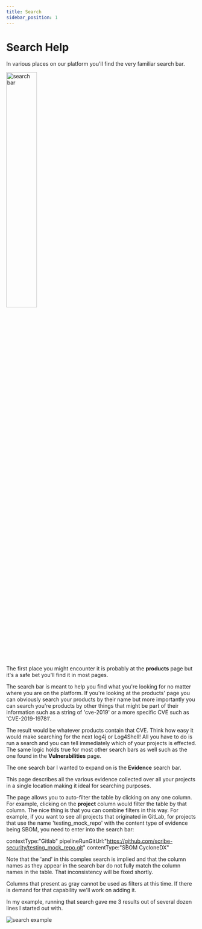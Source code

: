 ```yaml
---
title: Search
sidebar_position: 1
---
```


# Search Help

In various places on our platform you'll find the very familiar search bar.

<img src='../../../img/help/search-bar.png' alt='search bar' width='40%'/>

The first place you might encounter it is probably at the <b>products</b> page but it's a safe bet you'll find it in most pages.

The search bar is meant to help you find what you're looking for no matter where you are on the platform. If you're looking at the products' page you can obviously search your products by their name but more importantly you can search you're products by other things that might be part of their information such as a string of 'cve-2019' or a more specific CVE such as 'CVE-2019-19781'.

The result would be whatever products contain that CVE. Think how easy it would make searching for the next log4j or Log4Shell!
All you have to do is run a search and you can tell immediately which of your projects is effected. The same logic holds true for most other search bars as well such as the one found in the <b>Vulnerabilities</b> page.

The one search bar I wanted to expand on is the <b>Evidence</b> search bar.

This page describes all the various evidence collected over all your projects in a single location making it ideal for searching purposes.

The page allows you to auto-filter the table by clicking on any one column. For example, clicking on the <b>project</b> column would filter the table by that column. The nice thing is that you can combine filters in this way. For example, if you want to see all projects that originated in GitLab, for projects that use the name 'testing_mock_repo' with the content type of evidence being SBOM, you need to enter into the search bar:  

contextType:"Gitlab" pipelineRunGitUrl:"https://github.com/scribe-security/testing_mock_repo.git" contentType:"SBOM CycloneDX"

Note that the 'and' in this complex search is implied and that the column names as they appear in the search bar do not fully match the column names in the table. That inconsistency will be fixed shortly.

Columns that present as gray cannot be used as filters at this time. If there is demand for that capability we'll work on adding it.

In my example, running that search gave me 3 results out of several dozen lines I started out with.

<img src='../../../img/help/search-example.png' alt='search example'/>
